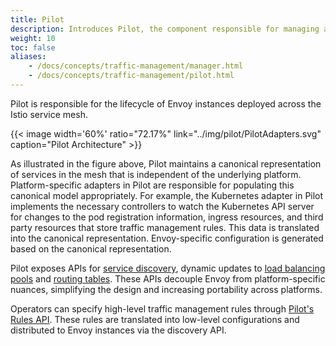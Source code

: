 ```yaml
---
title: Pilot
description: Introduces Pilot, the component responsible for managing a distributed deployment of Envoy proxies in the service mesh.
weight: 10
toc: false
aliases:
    - /docs/concepts/traffic-management/manager.html
    - /docs/concepts/traffic-management/pilot.html
---
```


Pilot is responsible for the lifecycle of Envoy instances deployed
across the Istio service mesh.

{{< image width='60%' ratio="72.17%"
    link="../img/pilot/PilotAdapters.svg"
    caption="Pilot Architecture"
    >}}

As illustrated in the figure above, Pilot maintains a canonical
representation of services in the mesh that is independent of the underlying
platform. Platform-specific adapters in Pilot are responsible for
populating this canonical model appropriately. For example, the Kubernetes
adapter in Pilot implements the necessary controllers to watch the
Kubernetes API server for changes to the pod registration information, ingress
resources, and third party resources that store traffic management rules.
This data is translated into the canonical representation. Envoy-specific
configuration is generated based on the canonical representation.

Pilot exposes APIs for [service discovery](https://www.envoyproxy.io/docs/envoy/latest/api-v1/cluster_manager/sds),
dynamic updates to [load balancing pools](https://www.envoyproxy.io/docs/envoy/latest/configuration/cluster_manager/cds)
and [routing tables](https://www.envoyproxy.io/docs/envoy/latest/configuration/http_conn_man/rds).
These APIs decouple Envoy from platform-specific nuances, simplifying the
design and increasing portability across platforms.

Operators can specify high-level traffic management rules through
[Pilot's Rules API](/docs/reference/config/istio.routing.v1alpha1/). These rules are translated into low-level
configurations and distributed to Envoy instances via the discovery API.
